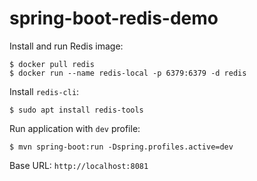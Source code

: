 # spring-boot-redis-demo

Install and run Redis image:

```console
$ docker pull redis
$ docker run --name redis-local -p 6379:6379 -d redis
```

Install `redis-cli`:

```console
$ sudo apt install redis-tools
```

Run application with `dev` profile:

```console
$ mvn spring-boot:run -Dspring.profiles.active=dev
```

Base URL: `http://localhost:8081`